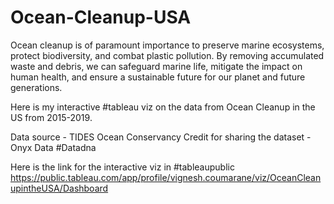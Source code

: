 # Ocean-Cleanup-USA

Ocean cleanup is of paramount importance to preserve marine ecosystems, protect biodiversity, and combat plastic pollution. By removing accumulated waste and debris, we can safeguard marine life, mitigate the impact on human health, and ensure a sustainable future for our planet and future generations.


Here is my interactive #tableau viz on the data from Ocean Cleanup in the US from 2015-2019.


Data source - TIDES Ocean Conservancy
Credit for sharing the dataset - Onyx Data #Datadna


Here is the link for the interactive viz in #tableaupublic
https://public.tableau.com/app/profile/vignesh.coumarane/viz/OceanCleanupintheUSA/Dashboard

